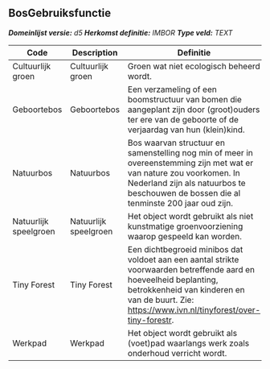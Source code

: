 ﻿## BosGebruiksfunctie

*__Domeinlijst versie:__ d5*
*__Herkomst definitie:__ IMBOR*
*__Type veld:__ TEXT*

|__Code__ |__Description__ |__Definitie__	|
|	---	|	---	|   ---	| 
| Cultuurlijk groen | Cultuurlijk groen | Groen wat niet ecologisch beheerd wordt. |
| Geboortebos | Geboortebos | Een verzameling of een boomstructuur van bomen die aangeplant zijn door (groot)ouders ter ere van de geboorte of de verjaardag van hun (klein)kind. |
| Natuurbos | Natuurbos | Bos waarvan structuur en samenstelling nog min of meer in overeenstemming zijn met wat er van nature zou voorkomen. In Nederland zijn als natuurbos te beschouwen de bossen die al tenminste 200 jaar oud zijn. |
| Natuurlijk speelgroen | Natuurlijk speelgroen | Het object wordt gebruikt als niet kunstmatige groenvoorziening waarop gespeeld kan worden. |
| Tiny Forest | Tiny Forest | Een dichtbegroeid minibos dat voldoet aan een aantal strikte voorwaarden betreffende aard en hoeveelheid beplanting, betrokkenheid van kinderen en van de buurt. Zie: https://www.ivn.nl/tinyforest/over-tiny-forestr. |
| Werkpad | Werkpad | Het object wordt gebruikt als (voet)pad waarlangs werk zoals onderhoud verricht wordt. |
